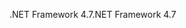 <span data-ttu-id="fba13-101">.NET Framework 4.7</span><span class="sxs-lookup"><span data-stu-id="fba13-101">.NET Framework 4.7</span></span>